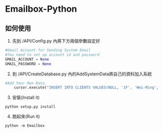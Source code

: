 # Emailbox-Python

## 如何使用

1. 先到 /API/Config.py 內將下方兩個參數設定好

```python
#Gmail Account for Sending System Email
#You need to set up account id and password
GMAIL_ACCOUNT = None
GMAIL_PASSWORD = None
```

2. 到 /API/CreateDatabase.py 內的AddSystemData將自己的資料加入系統

```python
#Add Your Own Data
    cursor.execute("INSERT INTO CLIENTS VALUES(NULL, '1F', 'Wei-Ming', 'Chen', 'test@gmail.com')")
```

3. 安裝(Install it)

```shell
python setup.py install
```

4. 跑起來(Run it)

```
python -m Emailbox
```